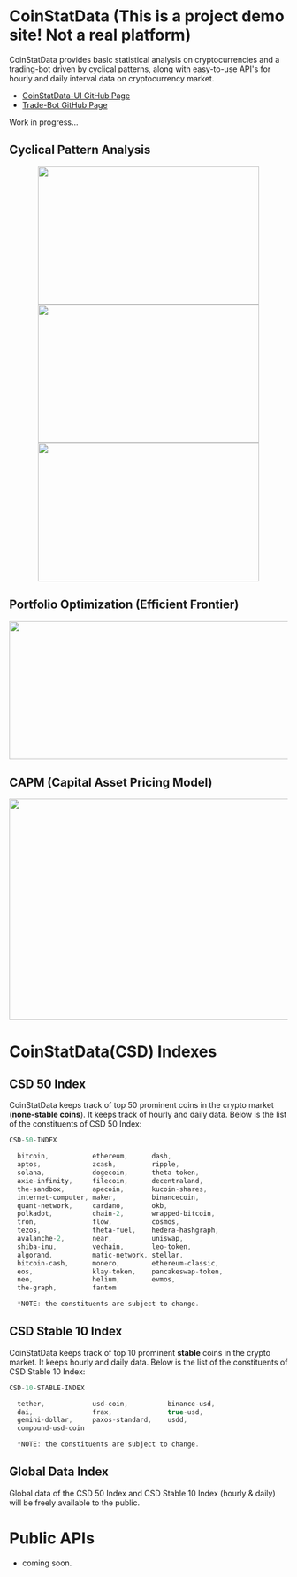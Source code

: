 # CoinStatData (This is a project demo site! Not a real platform)

CoinStatData provides basic statistical analysis on cryptocurrencies and a trading-bot driven by cyclical patterns, along with easy-to-use API's for hourly and daily interval data on cryptocurrency market.

- [CoinStatData-UI GitHub Page](https://github.com/coinStatData/coinStatData-ui)
- [Trade-Bot GitHub Page](https://github.com/coinStatData/coinbase-trade-bot)

Work in progress...

## Cyclical Pattern Analysis
<div style="text-align:center">
  <img src="https://user-images.githubusercontent.com/33708658/181593804-b1b702bd-7128-4e64-a335-87f2cf62ec61.png" width="400px" height="250px"></img>
  <br/>
  <img src="https://user-images.githubusercontent.com/33708658/181628126-82e4b684-5efe-4f53-8033-a12494e809d2.png" width="400px" height="250px"></img>
  <br/>
  <img src="https://user-images.githubusercontent.com/33708658/181593960-6a331354-1f7b-4bd2-99f7-1b9dcb717195.png" width="400px" height="250px"></img>
  <br/>
</div>

## Portfolio Optimization (Efficient Frontier)
<div style="text-align:center">
  <img src="https://user-images.githubusercontent.com/33708658/181595563-bcd62c2f-8f94-416b-8542-488f8cb34651.png" width="550px" height="250px"></img>
  <br/>
</div>

## CAPM (Capital Asset Pricing Model)
<div style="text-align:center">
<img src="https://user-images.githubusercontent.com/33708658/224511867-a6a0cef4-84ce-4484-914f-8ca363bea431.png" width="550px" height="400px"></img>
  <br/>
</div>

# CoinStatData(CSD) Indexes
## CSD 50 Index
CoinStatData keeps track of top 50 prominent coins in the crypto market (<b>none-stable coins</b>). It keeps track of hourly and daily data. Below is the list of the constituents of CSD 50 Index:

```javascript
CSD-50-INDEX

  bitcoin,           ethereum,      dash,
  aptos,             zcash,         ripple,
  solana,            dogecoin,      theta-token,
  axie-infinity,     filecoin,      decentraland,
  the-sandbox,       apecoin,       kucoin-shares,
  internet-computer, maker,         binancecoin,
  quant-network,     cardano,       okb,
  polkadot,          chain-2,       wrapped-bitcoin,
  tron,              flow,          cosmos,
  tezos,             theta-fuel,    hedera-hashgraph,
  avalanche-2,       near,          uniswap,
  shiba-inu,         vechain,       leo-token,
  algorand,          matic-network, stellar,
  bitcoin-cash,      monero,        ethereum-classic,
  eos,               klay-token,    pancakeswap-token,
  neo,               helium,        evmos,
  the-graph,         fantom

  *NOTE: the constituents are subject to change. 
```

## CSD Stable 10 Index
CoinStatData keeps track of top 10 prominent <b>stable</b> coins in the crypto market. It keeps hourly and daily data. Below is the list of the constituents of CSD Stable 10 Index:

```javascript
CSD-10-STABLE-INDEX

  tether,            usd-coin,          binance-usd, 
  dai,               frax,              true-usd,
  gemini-dollar,     paxos-standard,    usdd, 
  compound-usd-coin

  *NOTE: the constituents are subject to change. 
```
## Global Data Index
Global data of the CSD 50 Index and CSD Stable 10 Index (hourly & daily) will be freely available to the public. 

# Public APIs
- coming soon.


